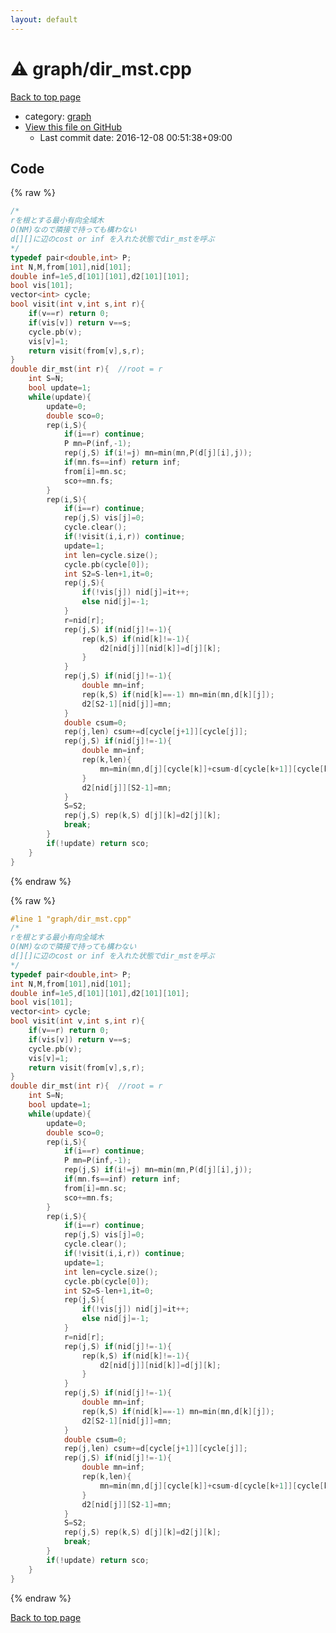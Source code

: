 ```yaml
---
layout: default
---
```


<!-- mathjax config similar to math.stackexchange -->
<script type="text/javascript" async
  src="https://cdnjs.cloudflare.com/ajax/libs/mathjax/2.7.5/MathJax.js?config=TeX-MML-AM_CHTML">
</script>
<script type="text/x-mathjax-config">
  MathJax.Hub.Config({
    TeX: { equationNumbers: { autoNumber: "AMS" }},
    tex2jax: {
      inlineMath: [ ['$','$'] ],
      processEscapes: true
    },
    "HTML-CSS": { matchFontHeight: false },
    displayAlign: "left",
    displayIndent: "2em"
  });
</script>

<script type="text/javascript" src="https://cdnjs.cloudflare.com/ajax/libs/jquery/3.4.1/jquery.min.js"></script>
<script src="https://cdn.jsdelivr.net/npm/jquery-balloon-js@1.1.2/jquery.balloon.min.js" integrity="sha256-ZEYs9VrgAeNuPvs15E39OsyOJaIkXEEt10fzxJ20+2I=" crossorigin="anonymous"></script>
<script type="text/javascript" src="../../assets/js/copy-button.js"></script>
<link rel="stylesheet" href="../../assets/css/copy-button.css" />


# :warning: graph/dir_mst.cpp

<a href="../../index.html">Back to top page</a>

* category: <a href="../../index.html#f8b0b924ebd7046dbfa85a856e4682c8">graph</a>
* <a href="{{ site.github.repository_url }}/blob/master/graph/dir_mst.cpp">View this file on GitHub</a>
    - Last commit date: 2016-12-08 00:51:38+09:00




## Code

<a id="unbundled"></a>
{% raw %}
```cpp
/*
rを根とする最小有向全域木
O(NM)なので隣接で持っても構わない
d[][]に辺のcost or inf を入れた状態でdir_mstを呼ぶ 
*/
typedef pair<double,int> P;
int N,M,from[101],nid[101];
double inf=1e5,d[101][101],d2[101][101];
bool vis[101];
vector<int> cycle;
bool visit(int v,int s,int r){
	if(v==r) return 0;
	if(vis[v]) return v==s;
	cycle.pb(v);
	vis[v]=1;
	return visit(from[v],s,r);
}
double dir_mst(int r){	//root = r
	int S=N;
	bool update=1;
	while(update){
		update=0;
		double sco=0;
		rep(i,S){
			if(i==r) continue;
			P mn=P(inf,-1);
			rep(j,S) if(i!=j) mn=min(mn,P(d[j][i],j));
			if(mn.fs==inf) return inf;
			from[i]=mn.sc;
			sco+=mn.fs;
		}
		rep(i,S){
			if(i==r) continue;
			rep(j,S) vis[j]=0;
			cycle.clear();
			if(!visit(i,i,r)) continue;
			update=1;
			int len=cycle.size();
			cycle.pb(cycle[0]);
			int S2=S-len+1,it=0;
			rep(j,S){
				if(!vis[j]) nid[j]=it++;
				else nid[j]=-1;
			}
			r=nid[r];
			rep(j,S) if(nid[j]!=-1){
				rep(k,S) if(nid[k]!=-1){
					d2[nid[j]][nid[k]]=d[j][k];
				}
			}
			rep(j,S) if(nid[j]!=-1){
				double mn=inf;
				rep(k,S) if(nid[k]==-1) mn=min(mn,d[k][j]);
				d2[S2-1][nid[j]]=mn;
			}
			double csum=0;
			rep(j,len) csum+=d[cycle[j+1]][cycle[j]];
			rep(j,S) if(nid[j]!=-1){
				double mn=inf;
				rep(k,len){
					mn=min(mn,d[j][cycle[k]]+csum-d[cycle[k+1]][cycle[k]]);
				}
				d2[nid[j]][S2-1]=mn;
			}
			S=S2;
			rep(j,S) rep(k,S) d[j][k]=d2[j][k];
			break;
		}
		if(!update) return sco;
	}
}

```
{% endraw %}

<a id="bundled"></a>
{% raw %}
```cpp
#line 1 "graph/dir_mst.cpp"
/*
rを根とする最小有向全域木
O(NM)なので隣接で持っても構わない
d[][]に辺のcost or inf を入れた状態でdir_mstを呼ぶ 
*/
typedef pair<double,int> P;
int N,M,from[101],nid[101];
double inf=1e5,d[101][101],d2[101][101];
bool vis[101];
vector<int> cycle;
bool visit(int v,int s,int r){
	if(v==r) return 0;
	if(vis[v]) return v==s;
	cycle.pb(v);
	vis[v]=1;
	return visit(from[v],s,r);
}
double dir_mst(int r){	//root = r
	int S=N;
	bool update=1;
	while(update){
		update=0;
		double sco=0;
		rep(i,S){
			if(i==r) continue;
			P mn=P(inf,-1);
			rep(j,S) if(i!=j) mn=min(mn,P(d[j][i],j));
			if(mn.fs==inf) return inf;
			from[i]=mn.sc;
			sco+=mn.fs;
		}
		rep(i,S){
			if(i==r) continue;
			rep(j,S) vis[j]=0;
			cycle.clear();
			if(!visit(i,i,r)) continue;
			update=1;
			int len=cycle.size();
			cycle.pb(cycle[0]);
			int S2=S-len+1,it=0;
			rep(j,S){
				if(!vis[j]) nid[j]=it++;
				else nid[j]=-1;
			}
			r=nid[r];
			rep(j,S) if(nid[j]!=-1){
				rep(k,S) if(nid[k]!=-1){
					d2[nid[j]][nid[k]]=d[j][k];
				}
			}
			rep(j,S) if(nid[j]!=-1){
				double mn=inf;
				rep(k,S) if(nid[k]==-1) mn=min(mn,d[k][j]);
				d2[S2-1][nid[j]]=mn;
			}
			double csum=0;
			rep(j,len) csum+=d[cycle[j+1]][cycle[j]];
			rep(j,S) if(nid[j]!=-1){
				double mn=inf;
				rep(k,len){
					mn=min(mn,d[j][cycle[k]]+csum-d[cycle[k+1]][cycle[k]]);
				}
				d2[nid[j]][S2-1]=mn;
			}
			S=S2;
			rep(j,S) rep(k,S) d[j][k]=d2[j][k];
			break;
		}
		if(!update) return sco;
	}
}

```
{% endraw %}

<a href="../../index.html">Back to top page</a>

